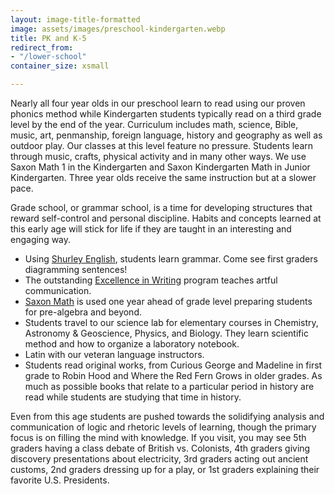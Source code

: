 ```yaml
---
layout: image-title-formatted
image: assets/images/preschool-kindergarten.webp
title: PK and K-5
redirect_from:
- "/lower-school"
container_size: xsmall

---
```

Nearly all four year olds in our preschool learn to read using our proven phonics method while Kindergarten students typically read on a third grade level by the end of the year. Curriculum includes math, science, Bible, music, art, penmanship, foreign language, history and geography as well as outdoor play. Our classes at this level feature no pressure. Students learn through music, crafts, physical activity and in many other ways. We use Saxon Math 1 in the Kindergarten and Saxon Kindergarten Math in Junior Kindergarten.  Three year olds receive the same instruction but at a slower pace.

Grade school, or grammar school, is a time for developing structures that reward self-control and personal discipline. Habits and concepts learned at this early age will stick for life if they are taught in an interesting and engaging way.

* Using <a href="https://www.shurley.com/" target="_blank">Shurley English</a>, students learn grammar. Come see first graders diagramming sentences!
* The outstanding [Excellence in Writing](http://www.iew.com/) program teaches artful communication.
* [Saxon Math](http://www.hmhco.com/shop/education-curriculum/math/saxon-math) is used one year ahead of grade level preparing students for pre-algebra and beyond.
* Students travel to our science lab for elementary courses in Chemistry, Astronomy & Geoscience, Physics, and Biology. They learn scientific method and how to organize a laboratory notebook.
* Latin with our veteran language instructors.
* Students read original works, from Curious George and Madeline in first grade to Robin Hood and Where the Red Fern Grows in older grades. As much as possible books that relate to a particular period in history are read while students are studying that time in history.

Even from this age students are pushed towards the solidifying analysis and communication of logic and rhetoric levels of learning, though the primary focus is on filling the mind with knowledge. If you visit, you may see 5th graders having a class debate of British vs. Colonists, 4th graders giving discovery presentations about electricity, 3rd graders acting out ancient customs, 2nd graders dressing up for a play, or 1st graders explaining their favorite U.S. Presidents.